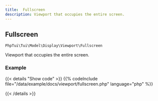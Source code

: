 ```yaml
---
title:  Fullscreen
description: Viewport that occupies the entire screen.
---
```

##  Fullscreen

`PhpTui\Tui\Model\Display\Viewport\Fullscreen`

Viewport that occupies the entire screen.
### Example

{{< details "Show code"  >}}
{{% codeInclude file="/data/example/docs/viewport/fullscreen.php" language="php" %}}

{{< /details >}}